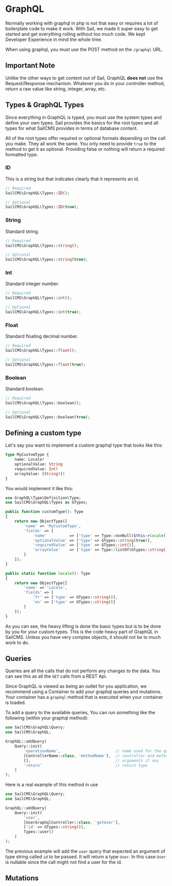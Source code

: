 # GraphQL

Normally working with graphql in php is not that easy or requires a lot of boilerplate code to make it work. With Sail,
we made it super easy to get started and get everything rolling without too much code. We kept Developer Experience in
mind the whole time.

When using graphql, you must use the POST method on the `/graphql` URL.

## Important Note

Unlike the other ways to get content out of Sail, GraphQL __does not__ use the Request/Response mechanism. Whatever you do
in your controller method, return a raw value like string, integer, array, etc.

## Types & GraphQL Types

Since everything in GraphQL is typed, you must use the system types and define your own types. Sail provides the basics
for the root types and all types for what SailCMS provides in terms of database content.

All of the root types offer required or optional formats depending on the call you make. They all work the same. You
only need to provide `true` to the method to get it as optional. Providing false or nothing will return a required formatted
type.

### ID

This is a string but that indicates clearly that it represents an id.

```php
// Required
SailCMS\GraphQL\Types::ID();

// Optional
SailCMS\GraphQL\Types::ID(true);
```

### String

Standard string.

```php
// Required
SailCMS\GraphQL\Types::string();

// Optional
SailCMS\GraphQL\Types::string(true);
```

### Int

Standard integer number.

```php
// Required
SailCMS\GraphQL\Types::int();

// Optional
SailCMS\GraphQL\Types::int(true);
```

### Float

Standard floating decimal number.

```php
// Required
SailCMS\GraphQL\Types::float();

// Optional
SailCMS\GraphQL\Types::float(true);
```

### Boolean

Standard boolean.

```php
// Required
SailCMS\GraphQL\Types::boolean();

// Optional
SailCMS\GraphQL\Types::boolean(true);
```

## Defining a custom type

Let's say you want to implement a custom graphql type that looks like this:

```graphql
type MyCustomType {
    name: Locale!
    optionalValue: String
    requiredValue: Int!
    arrayValue: [String!]!
} 
```

You would implement it like this:

```php
use GraphQL\Type\Definition\Type;
use SailCMS\GraphQL\Types as GTypes;

public function customType(): Type
{
    return new ObjectType([
        'name' => 'MyCustomType',
        'fields' => [
            'name'          => ['type' => Type::nonNull($this->locale())],
            'optionalValue' => ['type' => GTypes::string(true)],
            'requiredValue' => ['type' => GTypes::int()],
            'arrayValue'    => ['type' => Type::listOf(Gtypes::string())],
        ]
    ]);
}

public static function locale(): Type
{
    return new ObjectType([
        'name' => 'Locale',
        'fields' => [
            'fr' => ['type' => GTypes::string()],
            'en' => ['type' => GTypes::string()]
        ]
    ]);
}
```

As you can see, the heavy lifting is done the basic types but is to be done by you for your custom types. This is the
code heavy part of GraphQL in SailCMS. Unless you have very complex objects, it should not be to much work to do.

## Queries

Queries are all the calls that do not perform any changes to the data. You can see this as all the `GET` calls from a
REST Api.

Since GraphQL is viewed as being an outlet for you application, we recommend using a Container to add your graphql
queries and mutations. Your container has a `graphql` method that is executed when your container is loaded.

To add a query to the available queries, You can run something like the following (within your graphql method):

```php
use SailCMS\GraphQL\Query;
use SailCMS\GraphQL;

GraphQL::addQuery(
    Query::init(
        'operationName',                        // name used for the query
        [ControllerName::class, 'methodName'],  // controller and method to call
        [],                                     // arguments if any
        'return'                                // return type
    )
);
```

Here is a real example of this method in use

```php
use SailCMS\GraphQL\Query;
use SailCMS\GraphQL;

GraphQL::addQuery(
    Query::init(
        'user', 
        [UserGraphqlController::class, 'getUser'], 
        ['id' => GTypes::string()], 
        Types::user()
    )
);
```

The previous example will add the `user` query that expected an argument of type string called `id` to be passed. It will
return a type `User`. In this case `User` is nullable since the call might not find a user for the id.

## Mutations